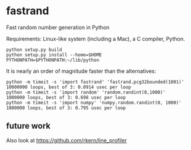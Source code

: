 # fastrand
Fast random number generation in Python

Requirements: Linux-like system (including a Mac), a C compiler, Python.

```
python setup.py build
python setup.py install --home=$HOME
PYTHONPATH=$PYTHONPATH:~/lib/python
```

It is nearly an order of magnitude faster than the alternatives:

```
python -m timeit -s 'import fastrand' 'fastrand.pcg32bounded(1001)'
10000000 loops, best of 3: 0.0914 usec per loop
python -m timeit -s 'import random' 'random.randint(0,1000)'
1000000 loops, best of 3: 0.698 usec per loop
python -m timeit -s 'import numpy' 'numpy.random.randint(0, 1000)'
1000000 loops, best of 3: 0.795 usec per loop
```

## future work

Also look at https://github.com/rkern/line_profiler
